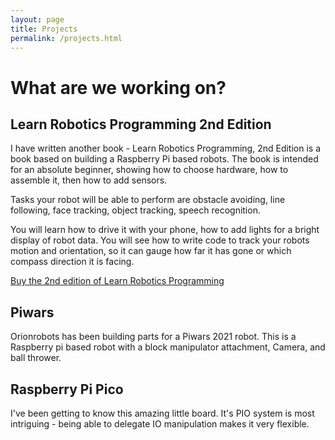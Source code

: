 ```yaml
---
layout: page
title: Projects
permalink: /projects.html
---
```

# What are we working on?

## Learn Robotics Programming 2nd Edition

I have written another book - Learn Robotics Programming, 2nd Edition is a book based on building a Raspberry Pi based robots. The book is intended for an absolute beginner, showing how to choose hardware, how to assemble it, then how to add sensors.

Tasks your robot will be able to perform are obstacle avoiding, line following, face tracking, object tracking, speech recognition.

You will learn how to drive it with your phone, how to add lights for a bright display of robot data. You will see how to write code to track your robots motion and orientation, so it can gauge how far it has gone or which compass direction it is facing.

[Buy the 2nd edition of Learn Robotics Programming](http://packt.live/2XccaKe)

## Piwars

Orionrobots has been building parts for a Piwars 2021 robot. This is a Raspberry pi based robot with a block manipulator attachment, Camera, and ball thrower.

## Raspberry Pi Pico

I've been getting to know this amazing little board. It's PIO system is most intriguing - being able to delegate IO manipulation makes it very flexible.

